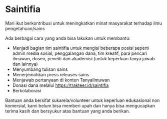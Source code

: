 # Saintifia

Mari ikut berkontribusi untuk meningkatkan minat masyarakat terhadap ilmu pengetahuan/sains

Ada berbagai cara yang anda bisa lakukan untuk membantu:
- Menjadi bagian tim saintifia untuk mengisi beberapa posisi seperti admin media sosial, penggalangan dana, tim kreatif, para pencari ilmuwan, dosen, peneiti dan akademisi (untuk keperluan tanya jawab dan lainnya)
- Menyumbang tulisan sains
- Menerjemahkan press releases sains
- Menjawab pertanyaan di konten TanyaIlmuwan
- Donasi dana melalui https://trakteer.id/saintifia
- Berkolaborasi

Bantuan anda bersifat sukarela/volunteer untuk keperluan edukasional non komersial, kami belum bisa memberi upah dan hanya bisa mengucapkan terima kasih dan bersyukur atas bantuan yang anda berikan.

